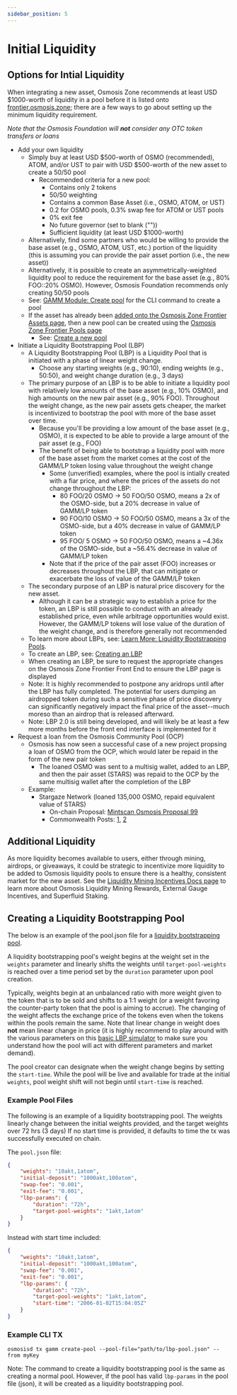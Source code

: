 ```yaml
---
sidebar_position: 5
---
```


# Initial Liquidity

## Options for Intial Liquidity

When integrating a new asset, Osmosis Zone recommends at least USD $1000-worth of liquidity in a pool before it is listed onto [frontier.osmosis.zone](https://frontier.osmosis.zone); there are a few ways to go about setting up the minimum liquidity requirement.

*Note that the Osmosis Foundation will **not** consider any OTC token transfers or loans*

- Add your own liquidity
	- Simply buy at least USD $500-worth of OSMO (recommended), ATOM, and/or UST to pair with USD $500-worth of the new asset to create a 50/50 pool
		- Recommended criteria for a new pool: 
			- Contains only 2 tokens
			- 50/50 weighting
			- Contains a common Base Asset (i.e., OSMO, ATOM, or UST)
			- 0.2 for OSMO pools, 0.3% swap fee for ATOM or UST pools
			- 0% exit fee
			- No future governor (set to blank (""))
			- Sufficient liquidity (at least USD $1000-worth)
	- Alternatively, find some partners who would be willing to provide the base asset (e.g., OSMO, ATOM, UST, etc.) portion of the liquidity (this is assuming you can provide the pair asset portion (i.e., the new asset))
	- Alternatively, it is possible to create an asymmetrically-weighted liquidity pool to reduce the requirement for the base asset (e.g., 80% FOO::20% OSMO). However, Osmosis Foundation recommends only creating 50/50 pools
	- See: [GAMM Module: Create pool](../../osmosis-core/modules/gamm/#create-pool) for the CLI command to create a pool
	- If the asset has already been [added onto the Osmosis Zone Frontier Assets page](../integrate/frontend.md#how-to-add-an-asset-onto-the-osmosis-assets-page), then a new pool can be created using the [Osmosis Zone Frontier Pools page](https://frontier.osmosis.zone/pools)
		- See: [Create a new pool](../../overview/getting-started.md#create-a-new-pool)
- Initiate a Liquidity Bootstrapping Pool (LBP)
	- A Liquidity Bootstrapping Pool (LBP) is a Liquidity Pool that is initiated with a phase of linear weight change.
		- Choose any starting weights (e.g., 90:10), ending weights (e.g., 50:50), and weight change duration (e.g., 3 days)
	- The primary purpose of an LBP is to be able to initiate a liquidity pool with relatively low amounts of the base asset (e.g., 10% OSMO), and high amounts on the new pair asset (e.g., 90% FOO). Throughout the weight change, as the new pair assets gets cheaper, the market is incentivized to bootstrap the pool with more of the base asset over time.
		- Because you'll be providing a low amount of the base asset (e.g., OSMO), it is expected to be able to provide a large amount of the pair asset (e.g., FOO)
		- The benefit of being able to bootstrap a liquidity pool with more of the base asset from the market comes at the cost of the GAMM/LP token losing value throughout the weight change
			- Some (unverified) examples, where the pool is intially created with a fiar price, and where the prices of the assets do not change throughout the LBP:
				- 80 FOO/20 OSMO -> 50 FOO/50 OSMO, means a 2x of the OSMO-side, but a 20% decrease in value of GAMM/LP token
				- 90 FOO/10 OSMO -> 50 FOO/50 OSMO, means a 3x of the OSMO-side, but a 40% decrease in value of GAMM/LP token
				- 95 FOO/ 5 OSMO -> 50 FOO/50 OSMO, means a ~4.36x of the OSMO-side, but a ~56.4% decrease in value of GAMM/LP token
			- Note that if the price of the pair asset (FOO) increases or decreases throughout the LBP, that can mitigate or exacerbate the loss of value of the GAMM/LP token
	- The secondary purpose of an LBP is natural price discovery for the new asset.
		- Although it can be a strategic way to establish a price for the token, an LBP is still possible to conduct with an already established price, even while arbitrage opportunities would exist. However, the GAMM/LP tokens will lose value of the duration of the weight change, and is therefore generally not recommended
	- To learn more about LBPs, see: [Learn More: Liquidity Bootstrapping Pools](../../overview/getting-started.md#liquidity-bootstrapping-pools).
	- To create an LBP, see: [Creating an LBP](../integrate/liquidity.md#creating-a-liquidity-bootstrapping-pool)
	- When creating an LBP, be sure to request the appropriate changes on the Osmosis Zone Frontier Front End to ensure the LBP page is displayed
	- Note: It is highly recommended to postpone any aridrops until after the LBP has fully completed. The potential for users dumping an airdropped token during such a sensitive phase of price discovery can significantly negatively impact the final price of the asset--much moreso than an airdrop that is released afterward.
	- Note: LBP 2.0 is still being developed, and will likely be at least a few more months before the front end interface is implemented for it
- Request a loan from the Osmosis Community Pool (OCP)
	- Osmosis has now seen a successful case of a new project propsing a loan of OSMO from the OCP, which would later be repaid in the form of the new pair token
		- The loaned OSMO was sent to a multisig wallet, added to an LBP, and then the pair asset (STARS) was repaid to the OCP by the same multisig wallet after the completion of the LBP
	- Example:
		- Stargaze Network (loaned 135,000 OSMO, repaid equivalent value of STARS)
			- On-chain Proposal: [Mintscan Osmosis Proposal 99](https://www.mintscan.io/osmosis/proposals/99)
			- Commonwealth Posts: [1](https://commonwealth.im/osmosis/discussion/2882-details-and-parameters-of-stargaze-lbp-on-osmosis), [2](https://commonwealth.im/osmosis/discussion/2494-signaling-proposal-for-osmo-for-stars-token-swap)

## Additional Liquidity

As more liquidity becomes available to users, either through mining, airdrops, or giveaways, it could be strategic to incentivize more liquidity to be added to Osmosis liquidity pools to ensure there is a healthy, consistent market for the new asset. See the [Liquidity Mining Incentives Docs page](../integrate/incentives.md) to learn more about Osmosis Liquidity Mining Rewards, External Gauge Incentives, and Superfluid Staking.

## Creating a Liquidity Bootstrapping Pool

The below is an example of the pool.json file for a [liquidity bootstrapping pool](../../overview/getting-started.md#liquidity-bootstrapping-pools).

A liquidity bootstrapping pool's weight begins at the weight set in the `weights` parameter and linearly shifts the weights until `target-pool-weights` is reached over a time period set by the `duration` parameter upon pool creation.

Typically, weights begin at an unbalanced ratio with more weight given to the token that is to be sold and shifts to a 1:1 weight (or a weight favoring the counter-party token that the pool is aiming to accrue). The changing of the weight affects the exchange price of the tokens even when the tokens within the pools remain the same. Note that linear change in weight does **not** mean linear change in price (it is highly recommend to play around with the various parameters on this [basic LBP simulator](https://docs.google.com/spreadsheets/d/1t6VsMJF8lh4xuH_rfPNdT5DM3nY4orF9KFOj2HdMmuY/edit#gid=1392289526) to make sure you understand how the pool will act with different parameters and market demand).

The pool creator can designate when the weight change begins by setting the `start-time`. While the pool will be live and available for trade at the initial `weights`, pool weight shift will not begin until `start-time` is reached.


### Example Pool Files

The following is an example of a liquidity bootstrapping pool.
The weights linearly change between the initial weights provided, and the target weights over 72 hrs (3 days)
If no start time is provided, it defaults to time the tx was successfully executed on chain.

The `pool.json` file:

```json
{
    "weights": "10akt,1atom",
    "initial-deposit": "1000akt,100atom",
    "swap-fee": "0.001",
    "exit-fee": "0.001",
    "lbp-params": {
        "duration": "72h",
        "target-pool-weights": "1akt,1atom"
    }
}
```

Instead with start time included:

```json
{
    "weights": "10akt,1atom",
    "initial-deposit": "1000akt,100atom",
    "swap-fee": "0.001",
    "exit-fee": "0.001",
    "lbp-params": {
        "duration": "72h",
        "target-pool-weights": "1akt,1atom",
        "start-time": "2006-01-02T15:04:05Z"
    }
}
```

### Example CLI TX

```
osmosisd tx gamm create-pool --pool-file="path/to/lbp-pool.json" --from myKey
```

Note: The command to create a liquidity bootstrapping pool is the same as creating a normal pool. However, if the pool has valid `lbp-params` in the pool file (json), it will be created as a liquidity bootstrapping pool.

